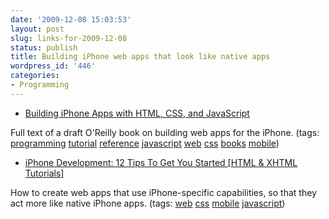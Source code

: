 ```yaml
---
date: '2009-12-08 15:03:53'
layout: post
slug: links-for-2009-12-08
status: publish
title: Building iPhone web apps that look like native apps
wordpress_id: '446'
categories:
- Programming
---
```


  * [Building iPhone Apps with HTML, CSS, and JavaScript](http://building-iphone-apps.labs.oreilly.com/)


Full text of a draft O'Reilly book on building web apps for the iPhone. (tags: [programming](http://delicious.com/eob/programming) [tutorial](http://delicious.com/eob/tutorial) [reference](http://delicious.com/eob/reference) [javascript](http://delicious.com/eob/javascript) [web](http://delicious.com/eob/web) [css](http://delicious.com/eob/css) [books](http://delicious.com/eob/books) [mobile](http://delicious.com/eob/mobile))


  * [iPhone Development: 12 Tips To Get You Started [HTML & XHTML Tutorials]](http://articles.sitepoint.com/article/iphone-development-12-tips)


How to create web apps that use iPhone-specific capabilities, so that they act more like native iPhone apps. (tags: [web](http://delicious.com/eob/web) [css](http://delicious.com/eob/css) [mobile](http://delicious.com/eob/mobile) [javascript](http://delicious.com/eob/javascript))



